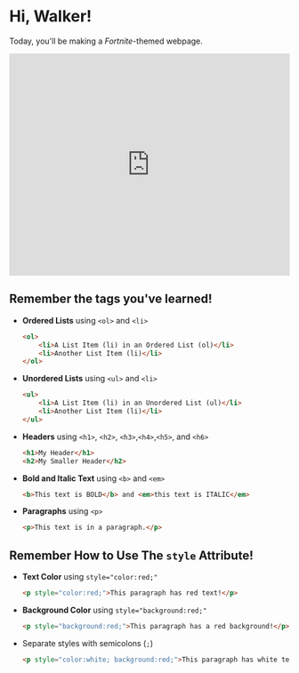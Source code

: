 # Hi, Walker!

Today, you'll be making a *Fortnite*-themed webpage.

<iframe height="400px" width="100%" src="https://embed.plnkr.co/7EnTsgxmCnwG3WOx/" scrolling="no" frameborder="no" allowtransparency="true" allowfullscreen="true" sandbox="allow-forms allow-pointer-lock allow-popups allow-same-origin allow-scripts allow-modals"></iframe>

## Remember the tags you've learned!


* **Ordered Lists** using `<ol>` and `<li>`
	```html
	<ol>
		<li>A List Item (li) in an Ordered List (ol)</li>
		<li>Another List Item (li)</li>
	</ol>
	```
* **Unordered Lists** using `<ul>` and `<li>`
	```html
	<ul>
		<li>A List Item (li) in an Unordered List (ul)</li>
		<li>Another List Item (li)</li>
	</ul>
	```
* **Headers** using `<h1>`, `<h2>`, `<h3>`,`<h4>`,`<h5>`, and `<h6>`
	```html
	<h1>My Header</h1>
	<h2>My Smaller Header</h2>
	```
* **Bold and Italic Text** using `<b>` and `<em>`
	```html
	<b>This text is BOLD</b> and <em>this text is ITALIC</em>
	```
* **Paragraphs** using `<p>`
	```html
	<p>This text is in a paragraph.</p>
	```

## Remember How to Use **The `style` Attribute**!

* **Text Color** using `style="color:red;"`
	```html
	<p style="color:red;">This paragraph has red text!</p>
	```
* **Background Color** using `style="background:red;"`
	```html
	<p style="background:red;">This paragraph has a red background!</p>
	```
* Separate styles with semicolons (`;`)
	```html
	<p style="color:white; background:red;">This paragraph has white text on a red background!</p>
	```
